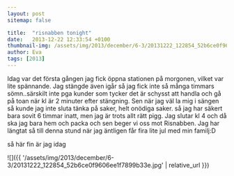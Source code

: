 ```yaml
---
layout: post
sitemap: false

title:  "risnabben tonight"
date:   2013-12-22 12:33:54 +0100
thumbnail-img: /assets/img/2013/december/6-3/20131222_122854_52b6ce0f9606ee1f7899b33e.jpg
author: Eva
tags: [2013]
---
```


Idag var det första gången jag fick öppna stationen på morgonen, vilket var lite spännande.  Jag stängde även igår så jag fick inte så många timmars sömn..särskilt inte pga kunder som tycker det är schysst att handla och gå på toan när kl är 2 minuter efter stängning. Sen när jag väl la mig i sängen så kunde jag inte sluta tänka på saker, helt onödiga saker. så jag har säkert bara sovit 6 timmar inatt, men jag är trots allt rätt pigg.  Jag slutar kl 4 och då ska jag bara hem och packa och sen beger vi oss mot Risnabben. Jag har längtat så till denna stund när jag äntligen får fira lite jul med min familj:D 

så här fin är jag idag

![]({{ '/assets/img/2013/december/6-3/20131222_122854_52b6ce0f9606ee1f7899b33e.jpg'  | relative_url }})


